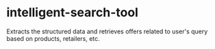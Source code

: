 # intelligent-search-tool
Extracts the structured data and retrieves offers related to user's query based on products, retailers, etc.
